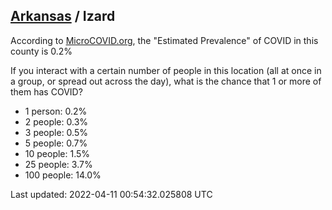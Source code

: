 
## [Arkansas](/united-states/arkansas) / Izard

According to [MicroCOVID.org](http://microcovid.org),
the "Estimated Prevalence" of COVID in this county is 0.2%

If you interact with a certain number of people in this location
(all at once in a group, or spread out across the day), what is the chance that
1 or more of them has COVID?

- 1 person: 0.2%
- 2 people: 0.3%
- 3 people: 0.5%
- 5 people: 0.7%
- 10 people: 1.5%
- 25 people: 3.7%
- 100 people: 14.0%

Last updated: 2022-04-11 00:54:32.025808 UTC
